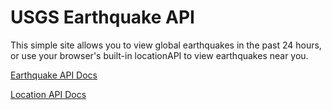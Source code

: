 # USGS Earthquake API

This simple site allows you to view global earthquakes in the past 24 hours, or use your browser's built-in locationAPI to view earthquakes near you.

[Earthquake API Docs](https://earthquake.usgs.gov/fdsnws/event/1/)

[Location API Docs](https://developer.mozilla.org/en-US/docs/Web/API/Geolocation_API)
